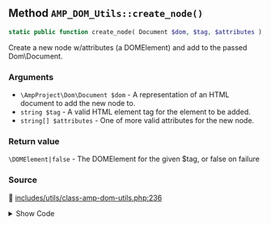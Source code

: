 ## Method `AMP_DOM_Utils::create_node()`

```php
static public function create_node( Document $dom, $tag, $attributes );
```

Create a new node w/attributes (a DOMElement) and add to the passed Dom\Document.

### Arguments

* `\AmpProject\Dom\Document $dom` - A representation of an HTML document to add the new node to.
* `string $tag` - A valid HTML element tag for the element to be added.
* `string[] $attributes` - One of more valid attributes for the new node.

### Return value

`\DOMElement|false` - The DOMElement for the given $tag, or false on failure

### Source

:link: [includes/utils/class-amp-dom-utils.php:236](/includes/utils/class-amp-dom-utils.php#L236-L241)

<details>
<summary>Show Code</summary>

```php
public static function create_node( Document $dom, $tag, $attributes ) {
	$node = $dom->createElement( $tag );
	self::add_attributes_to_node( $node, $attributes );
	return $node;
}
```

</details>
